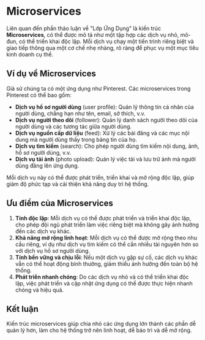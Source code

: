 # Microservices

Liên quan đến phần thảo luận về "Lớp Ứng Dụng" là kiến trúc **Microservices**, có thể được mô tả như một tập hợp các dịch vụ nhỏ, mô-đun, có thể triển khai độc lập. Mỗi dịch vụ chạy một tiến trình riêng biệt và giao tiếp thông qua một cơ chế nhẹ nhàng, rõ ràng để phục vụ một mục tiêu kinh doanh cụ thể.

## Ví dụ về Microservices

Giả sử chúng ta có một ứng dụng như Pinterest. Các microservices trong Pinterest có thể bao gồm:

- **Dịch vụ hồ sơ người dùng** (user profile): Quản lý thông tin cá nhân của người dùng, chẳng hạn như tên, email, sở thích, v.v.
- **Dịch vụ người theo dõi** (follower): Quản lý danh sách người theo dõi của người dùng và các tương tác giữa người dùng.
- **Dịch vụ nguồn cấp dữ liệu** (feed): Xử lý các bài đăng và các mục nội dung mà người dùng thấy trong bảng tin của họ.
- **Dịch vụ tìm kiếm** (search): Cho phép người dùng tìm kiếm nội dung, ảnh, hồ sơ người dùng, v.v.
- **Dịch vụ tải ảnh** (photo upload): Quản lý việc tải và lưu trữ ảnh mà người dùng đăng lên ứng dụng.

Mỗi dịch vụ này có thể được phát triển, triển khai và mở rộng độc lập, giúp giảm độ phức tạp và cải thiện khả năng duy trì hệ thống.

## Ưu điểm của Microservices

1. **Tính độc lập**: Mỗi dịch vụ có thể được phát triển và triển khai độc lập, cho phép đội ngũ phát triển làm việc riêng biệt mà không gây ảnh hưởng đến các dịch vụ khác.
2. **Khả năng mở rộng linh hoạt**: Mỗi dịch vụ có thể được mở rộng theo nhu cầu riêng, ví dụ như dịch vụ tìm kiếm có thể cần nhiều tài nguyên hơn so với dịch vụ hồ sơ người dùng.
3. **Tính bền vững và chịu lỗi**: Nếu một dịch vụ gặp sự cố, các dịch vụ khác vẫn có thể hoạt động bình thường, giảm thiểu ảnh hưởng đến toàn bộ hệ thống.
4. **Phát triển nhanh chóng**: Do các dịch vụ nhỏ và có thể triển khai độc lập, việc phát triển và cập nhật ứng dụng có thể được thực hiện nhanh chóng và hiệu quả.

## Kết luận

Kiến trúc microservices giúp chia nhỏ các ứng dụng lớn thành các phần dễ quản lý hơn, làm cho hệ thống trở nên linh hoạt, dễ bảo trì và dễ mở rộng.